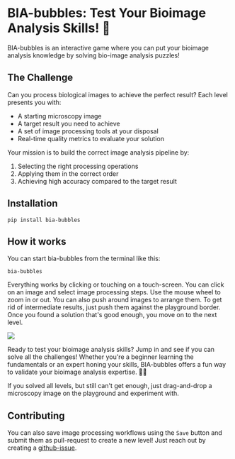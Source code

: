 # BIA-bubbles: Test Your Bioimage Analysis Skills! 🧪

BIA-bubbles is an interactive game where you can put your bioimage analysis knowledge by solving bio-image analysis puzzles! 

## The Challenge

Can you process biological images to achieve the perfect result? Each level presents you with:
- A starting microscopy image
- A target result you need to achieve
- A set of image processing tools at your disposal
- Real-time quality metrics to evaluate your solution

Your mission is to build the correct image analysis pipeline by:
1. Selecting the right processing operations
2. Applying them in the correct order
3. Achieving high accuracy compared to the target result

## Installation

```
pip install bia-bubbles
```

## How it works

You can start bia-bubbles from the terminal like this:
```
bia-bubbles
```

Everything works by clicking or touching on a touch-screen. You can click on an image and select image processing steps. Use the mouse wheel to zoom in or out. You can also push around images to arrange them. To get rid of intermediate results, just push them against the playground border. Once you found a solution that's good enough, you move on to the next level.

![](docs/bia-bubbles-demo.gif)

Ready to test your bioimage analysis skills? Jump in and see if you can solve all the challenges! Whether you're a beginner learning the fundamentals or an expert honing your skills, BIA-bubbles offers a fun way to validate your bioimage analysis expertise. 🎯🔬


If you solved all levels, but still can't get enough, just drag-and-drop a microscopy image on the playground and experiment with. 

## Contributing

You can also save image processing workflows using the `Save` button and submit them as pull-request to create a new level! Just reach out by creating a [github-issue]().

